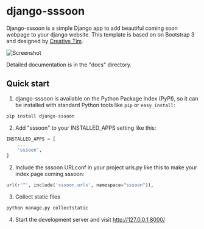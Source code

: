 
django-sssoon
=============

Django-sssoon is a simple Django app to add beautiful coming soon webpage to your django website. This template is
based on on Bootstrap 3 and designed by [Creative Tim](https://www.creative-tim.com/).

![Screenshot](./docs/images/screencapture.png "Screenshot")

Detailed documentation is in the "docs" directory.

Quick start
-----------
1. django-sssoon is available on the Python Package Index (PyPI), so it can be installed with standard Python tools like `pip` or `easy_install`:

```python
pip install django-sssoon
```

2. Add "sssoon" to your INSTALLED_APPS setting like this:

```python
INSTALLED_APPS = [
    ...
    'sssoon',
]
```

2. Include the sssoon URLconf in your project urls.py like this to make your index page coming sssoon:

```python
url(r'^', include('sssoon.urls', namespace="sssoon")),
```

3. Collect static files

```python
python manage.py collectstatic
```

4. Start the development server and visit http://127.0.0.1:8000/

